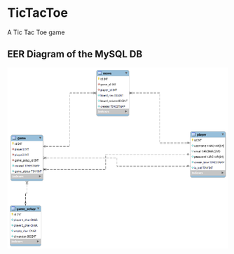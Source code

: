 # TicTacToe
A Tic Tac Toe game

## EER Diagram of the MySQL DB
![](https://github.com/thewinner958/TicTacToe/raw/main/.github/eer-diagram.png)
